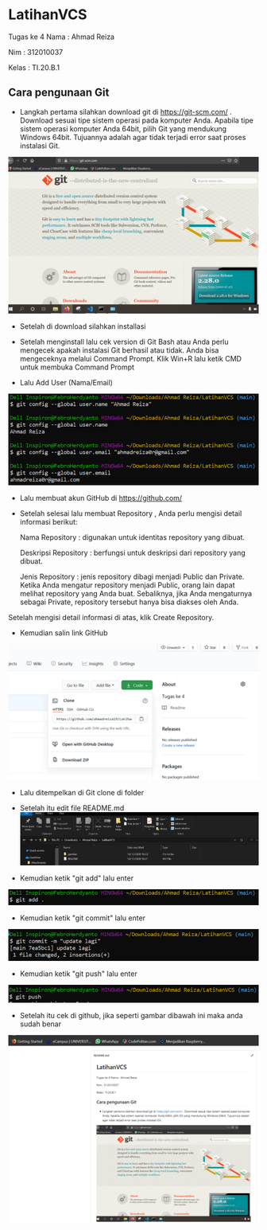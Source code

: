 # LatihanVCS
Tugas ke 4
Nama    : Ahmad Reiza


Nim     : 312010037


Kelas   : TI.20.B.1



## Cara pengunaan Git

* Langkah pertama silahkan download git di https://git-scm.com/ . Download sesuai tipe sistem operasi pada komputer Anda. Apabila tipe sistem operasi komputer Anda 64bit,  pilih Git yang mendukung Windows 64bit. Tujuannya adalah agar tidak terjadi error saat proses instalasi Git.

![Gambar git scm](gambar/download-git.PNG)

* Setelah di download silahkan installasi

* Setelah menginstall lalu cek version di Git Bash atau Anda perlu mengecek apakah instalasi Git berhasil atau tidak. Anda bisa mengeceknya melalui Command Prompt. Klik Win+R lalu ketik CMD untuk membuka Command Prompt 

* Lalu Add User (Nama/Email) 
 
![Gambar git scm](gambar/git-user.PNG)

* Lalu membuat akun GitHub di https://github.com/

* Setelah selesai lalu membuat Repository , Anda perlu mengisi detail informasi berikut:

    Nama Repository : digunakan untuk identitas repository yang dibuat.

    Deskripsi Repository : berfungsi untuk deskripsi dari repository yang dibuat.

    Jenis Repository   : jenis repository  dibagi menjadi Public dan Private. Ketika Anda mengatur repository menjadi Public, orang lain dapat melihat repository yang Anda buat. Sebaliknya, jika Anda mengaturnya sebagai Private, repository tersebut hanya bisa diakses oleh Anda.

Setelah mengisi detail informasi di atas, klik Create Repository.

* Kemudian salin link GitHub

![Gambar git scm](gambar/link-code.PNG)

* Lalu ditempelkan di Git clone di folder

* Setelah itu edit file README.md 
![Gambar git scm](gambar/klik-readme.PNG)

* Kemudian ketik "git add" lalu enter

![Gambar git scm](gambar/git-add.PNG)

* Kemudian ketik "git commit" lalu enter

![Gambar git scm](gambar/git-commit.PNG)

* Kemudian ketik "git push" lalu enter

![Gambar git scm](gambar/git-push.PNG)

* Setelah itu cek di github, jika seperti gambar dibawah ini maka anda sudah benar

![Gambar git scm](gambar/cek.PNG)
